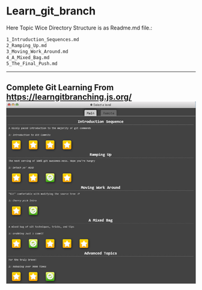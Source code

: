 # Learn_git_branch


Here Topic Wice Directory Structure is as Readme.md file.:
```
1_Intruduction_Sequences.md
2_Ramping_Up.md 
3_Moving_Work_Around.md
4_A_Mixed_Bag.md
5_The_Final_Push.md
```


---------------------
Complete Git Learning From  https://learngitbranching.js.org/
![alt text](image-20.png)
----------------------
